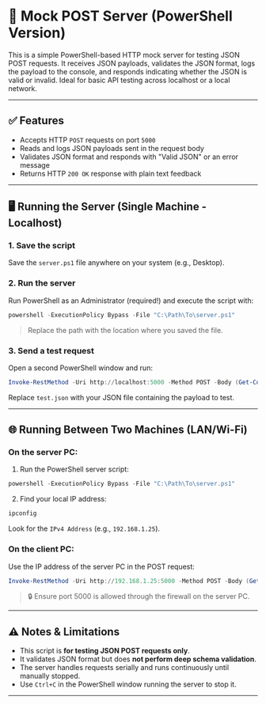 # 🎢 Mock POST Server (PowerShell Version)

This is a simple PowerShell-based HTTP mock server for testing JSON POST requests. It receives JSON payloads, validates the JSON format, logs the payload to the console, and responds indicating whether the JSON is valid or invalid. Ideal for basic API testing across localhost or a local network.

---

## ✅ Features

- Accepts HTTP `POST` requests on port `5000`
- Reads and logs JSON payloads sent in the request body
- Validates JSON format and responds with "Valid JSON" or an error message
- Returns HTTP `200 OK` response with plain text feedback

---

## 🖥️ Running the Server (Single Machine - Localhost)

### 1. Save the script

Save the `server.ps1` file anywhere on your system (e.g., Desktop).

### 2. Run the server

Run PowerShell as an Administrator (required!) and execute the script with:

```powershell
powershell -ExecutionPolicy Bypass -File "C:\Path\To\server.ps1"
```

> Replace the path with the location where you saved the file.

### 3. Send a test request

Open a second PowerShell window and run:

```powershell
Invoke-RestMethod -Uri http://localhost:5000 -Method POST -Body (Get-Content -Raw -Path .\\test.json) -ContentType "application/json"
```

Replace `test.json` with your JSON file containing the payload to test.

---

## 🌐 Running Between Two Machines (LAN/Wi-Fi)

### On the server PC:

1. Run the PowerShell server script:

```powershell
powershell -ExecutionPolicy Bypass -File "C:\Path\To\server.ps1"
```

2. Find your local IP address:

```powershell 
ipconfig
```

Look for the `IPv4 Address` (e.g., `192.168.1.25`).

### On the client PC:

Use the IP address of the server PC in the POST request:

```powershell
Invoke-RestMethod -Uri http://192.168.1.25:5000 -Method POST -Body (Get-Content -Raw -Path .\\test.json) -ContentType "application/json"
```

> 🔒 Ensure port 5000 is allowed through the firewall on the server PC.

---

## ⚠️ Notes & Limitations

- This script is **for testing JSON POST requests only**.
- It validates JSON format but does **not perform deep schema validation**.
- The server handles requests serially and runs continuously until manually stopped.
- Use `Ctrl+C` in the PowerShell window running the server to stop it.

---

